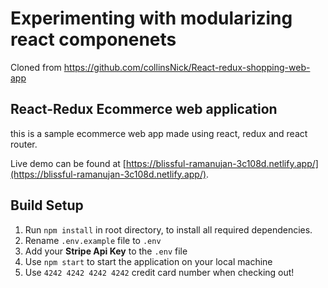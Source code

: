# Experimenting with modularizing react componenets

Cloned from https://github.com/collinsNick/React-redux-shopping-web-app 

## React-Redux Ecommerce web application

this is a sample ecommerce web app made using react, redux and react router.

Live demo can be found at [https://blissful-ramanujan-3c108d.netlify.app/](https://blissful-ramanujan-3c108d.netlify.app/).

## Build Setup

1. Run `npm install` in root directory, to install all required dependencies.
2. Rename `.env.example` file to `.env`
3. Add your **Stripe Api Key** to the `.env` file
4. Use `npm start` to start the application on your local machine
5. Use `4242 4242 4242 4242` credit card number when checking out!
